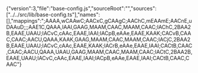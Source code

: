 {"version":3,"file":"base-config.js","sourceRoot":"","sources":["../../src/lib/base-config.ts"],"names":[],"mappings":";AAAA,wCAAwC;AACxC,gCAAgC;AAChC,mEAAmE;AACnE,uDAAuD;;;AAE1C,QAAA,IAAI,GAAG,MAAM,CAAC,MAAM,CAAC;IAChC,2BAA2B,EAAE,UAAU;IACvC,cAAc,EAAE,IAAI;IACpB,eAAe,EAAE,KAAK;CACvB,CAAC,CAAC;AACU,QAAA,KAAK,GAAG,MAAM,CAAC,MAAM,CAAC;IACjC,2BAA2B,EAAE,UAAU;IACvC,cAAc,EAAE,KAAK;IACrB,eAAe,EAAE,IAAI;CACtB,CAAC,CAAC;AACU,QAAA,UAAU,GAAG,MAAM,CAAC,MAAM,CAAC;IACtC,2BAA2B,EAAE,UAAU;IACvC,cAAc,EAAE,IAAI;IACpB,eAAe,EAAE,IAAI;CACtB,CAAC,CAAC"}                                                                                                                                                                                                                                                                                                                                                                                                                              
